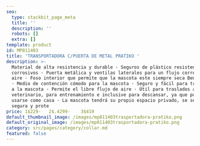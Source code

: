 ```yaml
---
seo:
  type: stackbit_page_meta
  title: ''
  description: ''
  robots: []
  extra: []
template: product
id: MP011403
title: 'TRANSPORTADORA C/PUERTA DE METAL PRATIKO '
description: >-
  Material de alta resistencia y durable · Seguros de plástico resistente y no
  corrosivos · Puerta metálica y ventilas laterales para un flujo correcto de
  aire · Foso interior que permite que la mascota este siempre seca Beneficios:
  · Medio de contención cómodo para la mascota · Seguro y fácil para transportar
  a la mascota · Permite el libre flujo de aire · Útil para traslados al
  veterinario, para entrenamiento e inclusive para descansar, ya que puede
  usarse como casa · La mascota tendrá su propio espacio privado, se sentirá
  segura y prote
price: 1$229-   2$.4299-    3$419
default_thumbnail_image: /images/mp011403trasportadora-pratiko.png
default_original_image: /images/mp011403trasportadora-pratiko.png
category: src/pages/category/collar.md
featured: false
---
```

